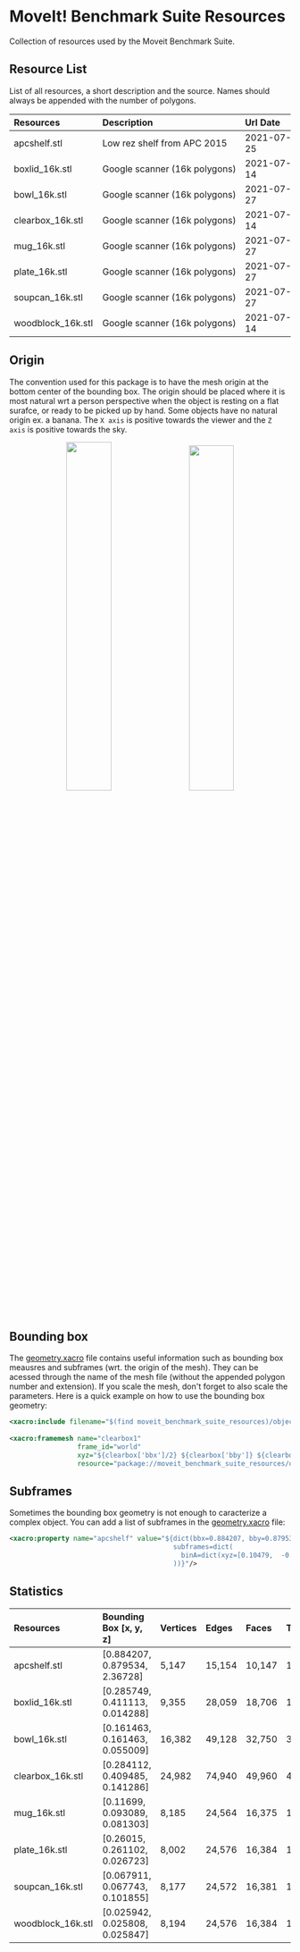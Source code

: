 # MoveIt! Benchmark Suite Resources

Collection of resources used by the Moveit Benchmark Suite.

## Resource List

List of all resources, a short description and the source. Names should always be appended with the number of polygons.

| Resources              | Description                    | Url Date     | Source                                                                                                                                                                                                   |
|:-----------------------|:-------------------------------|:-------------|:-------------------------------------------------------------------------------------------------------------------------------------|
| apcshelf.stl           | Low rez shelf from APC 2015    | 2021-07-25   | http://pwurman.org/amazonpickingchallenge/2015/gazebo_pod.shtml                                                                      |
| boxlid_16k.stl         | Google scanner (16k polygons)  | 2021-07-14   | http://www.ycbbenchmarks.com/wp-content/uploads/2020/04/BBT_supplementary.zip                                                        |
| bowl_16k.stl           | Google scanner (16k polygons)  | 2021-07-27   | http://ycb-benchmarks.s3-website-us-east-1.amazonaws.com/data/google/024_bowl_google_16k.tgz                                         |
| clearbox_16k.stl       | Google scanner (16k polygons)  | 2021-07-14   | http://www.ycbbenchmarks.com/wp-content/uploads/2020/04/BBT_supplementary.zip                                                        |
| mug_16k.stl            | Google scanner (16k polygons)  | 2021-07-27   | http://ycb-benchmarks.s3-website-us-east-1.amazonaws.com/data/google/025_mug_google_16k.tgz                                          |
| plate_16k.stl          | Google scanner (16k polygons)  | 2021-07-27   | http://ycb-benchmarks.s3-website-us-east-1.amazonaws.com/data/google/029_plate_google_16k.tgz                                        |
| soupcan_16k.stl        | Google scanner (16k polygons)  | 2021-07-27   | http://ycb-benchmarks.s3-website-us-east-1.amazonaws.com/data/google/005_tomato_soup_can_google_16k.tgz                              |
| woodblock_16k.stl      | Google scanner (16k polygons)  | 2021-07-14   | http://ycb-benchmarks.s3-website-us-east-1.amazonaws.com/data/google/070-b_colored_wood_blocks_google_16k.tgz                        |

## Origin
The convention used for this package is to have the mesh origin at the bottom center of the bounding box. The origin should be placed where it is most natural wrt a person perspective when the object is resting on a flat surafce, or ready to be picked up by hand. Some objects have no natural origin ex. a banana. The `X axis` is positive towards the viewer and the `Z axis` is positive towards the sky.

<p align="center">
  <img src="https://user-images.githubusercontent.com/32679594/126876488-1158d015-7624-4c23-8833-762007c8748b.png" width="40%"/>
  <img width="2%"/>
  <img src="https://user-images.githubusercontent.com/32679594/126876070-a622e93b-7aa1-4545-ab59-7083d322e4c7.png" width="39.8%"/>
</p>

## Bounding box
The [geometry.xacro](objects/geometry.xacro) file contains useful information such as bounding box meausres and subframes (wrt. the origin of the mesh). They can be acessed through the name of the mesh file (without the appended polygon number and extension). If you scale the mesh, don't forget to also scale the parameters. Here is a quick example on how to use the bounding box geometry:
```xml
<xacro:include filename="$(find moveit_benchmark_suite_resources)/objects/geometry.xacro" />
  
<xacro:framemesh name="clearbox1"
                 frame_id="world"
                 xyz="${clearbox['bbx']/2} ${clearbox['bby']} ${clearbox['bbz']}" rpy="0 0 0"
                 resource="package://moveit_benchmark_suite_resources/objects/clearbox_16k.stl"/>

```

## Subframes
Sometimes the bounding box geometry is not enough to caracterize a complex object. You can add a list of subframes in the [geometry.xacro](objects/geometry.xacro) file: 
```xml
<xacro:property name="apcshelf" value="${dict(bbx=0.884207, bby=0.879534, bbz=2.36728,
                                         subframes=dict(
                                           binA=dict(xyz=[0.10479,  -0.291029, 1.52393], rpy=[0, 0, pi]),
                                         ))}"/>
```

## Statistics
| Resources              | Bounding Box [x, y, z]             | Vertices       | Edges              | Faces    | Triangles | Size                          |
|:-----------------------|:-----------------------------------|:---------------|:-------------------|:---------|:----------|:------------------------------|
| apcshelf.stl           | [0.884207, 0.879534, 2.36728]      | 5,147          | 15,154             | 10,147   | 10,147    | 507,6 KB                      |
| boxlid_16k.stl         | [0.285749, 0.411113, 0.014288]     | 9,355          | 28,059             | 18,706   | 18,706    | 935,4 KB                      |
| bowl_16k.stl           | [0.161463, 0.161463, 0.055009]     | 16,382         | 49,128             | 32,750   | 32,750    | 818,8 KB                      |
| clearbox_16k.stl       | [0.284112, 0.409485, 0.141286]     | 24,982         | 74,940             | 49,960   | 49,960    | 2,5 MB                        |
| mug_16k.stl            | [0.11699, 0.093089, 0.081303]      | 8,185          | 24,564             | 16,375   | 16,375    | 818,8 kB                      |
| plate_16k.stl          | [0.26015, 0.261102, 0.026723]      | 8,002          | 24,576             | 16,384   | 16,384    | 819,3 kB                      |
| soupcan_16k.stl        | [0.067911, 0.067743, 0.101855]     | 8,177          | 24,572             | 16,381   | 16,381    | 819,1 kB                      |
| woodblock_16k.stl      | [0.025942, 0.025808, 0.025847]     | 8,194          | 24,576             | 16,384   | 16,384    | 819,3 kB                      |

